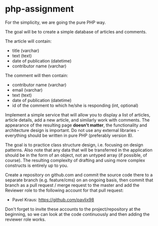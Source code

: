 # php-assignment

For the simplicity, we are going the pure PHP way.


The goal will be to create a simple database of articles and comments.

The article will contain:
- title (varchar)
- text (text)
- date of publication (datetime)
- contributor name (varchar)

The comment will then contain:
- contributor name (varchar)
- email (varchar)
- text (text)
- date of publication (datetime)
- id of the comment to which he/she is responding (int, optional)

Implement a simple service that will allow you to display a list of articles, article details, add a new article, and similarly work with comments. The appearance of the resulting page **doesn't matter**, the functionality and architecture design is important. Do not use any external libraries - everything should be written in pure PHP (preferably version 8).

The goal is to practice class structure design, i.e. focusing on design patterns. Also note that any data that will be transferred in the application should be in the form of an object, not an untyped array (if possible, of course). The resulting complexity of drafting and using more complex constructs is entirely up to you.

Create a repository on github.com and commit the source code there to a separate branch (e.g. feature/cms) on an ongoing basis, then commit that branch as a pull request / merge request to the master and add the Reviewer role to the following account for that pull request:


- Pavel Kraus: https://github.com/pavlix98

Don't forget to invite these accounts to the project/repository at the beginning, so we can look at the code continuously and then adding the reviewer role works. 

